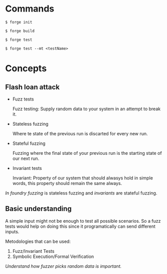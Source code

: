# Commands

    $ forge init

    $ forge build

    $ forge test

    $ forge test --mt <testName>

# Concepts

## Flash loan attack

* Fuzz tests

    Fuzz testing: Supply random data to your system in an attempt to break it.

* Stateless fuzzing

    Where te state of the previous run is discarted for every new run.

* Stateful fuzzing

    Fuzzing where the final state of your previous run is the starting state of our next run.

* Invariant tests

    Invariant: Property of our system that should alwasys hold in simple words,
    this property should remain the same always.

*In foundry* _fuzzing_ is stateless fuzzing and _invariants_ are stateful fuzzing.

## Basic understanding

A simple input might not be enough to test all possible scenarios.
So a fuzz tests would help on doing this since it programatically can send
different inputs.

Metodologies that can be used:

1. Fuzz/Invariant Tests
2. Symbolic Execution/Formal Verification

*Understand how fuzzer picks random data is important.*

